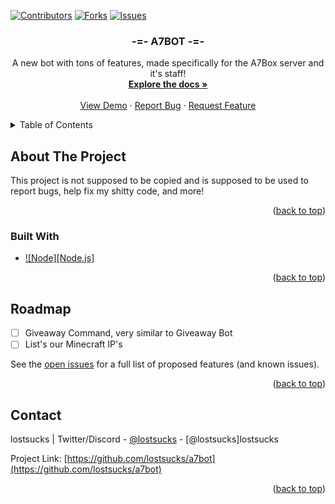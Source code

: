 
<a name="readme-top"></a>

[![Contributors][contributors-shield]][contributors-url]
[![Forks][forks-shield]][forks-url]
[![Issues][issues-shield]][issues-url]

<h3 align="center">-=- A7BOT -=-</h3>

  <p align="center">
    A new bot with tons of features, made specifically for the A7Box server and it's staff!
    <br />
    <a href="https://github.com/lostsucks/a7bot"><strong>Explore the docs »</strong></a>
    <br />
    <br />
    <a href="https://github.com/lostsucks/a7bot">View Demo</a>
    ·
    <a href="https://github.com/lostsucks/a7bot/issues">Report Bug</a>
    ·
    <a href="https://github.com/lostsucks/a7bot/issues">Request Feature</a>
  </p>
</div>



<!-- TABLE OF CONTENTS -->
<details>
  <summary>Table of Contents</summary>
  <ol>
    <li>
      <a href="#about-the-project">About The Project</a>
      <ul>
        <li><a href="#built-with">Built With</a></li>
      </ul>
    </li>
    <li><a href="#usage">Usage</a></li>
    <li><a href="#roadmap">Roadmap</a></li>
    <li><a href="#contact">Contact</a></li>
  </ol>
</details>



<!-- ABOUT THE PROJECT -->
## About The Project

This project is not supposed to be copied and is supposed to be used to report bugs, help fix my shitty code, and more!

<p align="right">(<a href="#readme-top">back to top</a>)</p>

### Built With

* [![Node][Node.js]][Node-url]

<p align="right">(<a href="#readme-top">back to top</a>)</p>

<!-- ROADMAP -->
## Roadmap

- [ ] Giveaway Command, very similar to Giveaway Bot
- [ ] List's our Minecraft IP's

See the [open issues](https://github.com/lostsucks/a7bot/issues) for a full list of proposed features (and known issues).

<p align="right">(<a href="#readme-top">back to top</a>)</p>

<!-- CONTACT -->
## Contact

lostsucks | Twitter/Discord - [@lostsucks](https://twitter.com/lostsucks) - [@lostsucks]lostsucks

Project Link: [https://github.com/lostsucks/a7bot](https://github.com/lostsucks/a7bot)

<p align="right">(<a href="#readme-top">back to top</a>)</p>

<!-- MARKDOWN LINKS & IMAGES -->
<!-- https://www.markdownguide.org/basic-syntax/#reference-style-links -->
[contributors-shield]: https://img.shields.io/github/contributors/lostsucks/a7bot.svg?style=for-the-badge
[contributors-url]: https://github.com/lostsucks/a7bot/graphs/contributors
[forks-shield]: https://img.shields.io/github/forks/lostsucks/a7bot.svg?style=for-the-badge
[forks-url]: https://github.com/lostsucks/a7bot/network/members
[stars-shield]: https://img.shields.io/github/stars/lostsucks/a7bot.svg?style=for-the-badge
[stars-url]: https://github.com/lostsucks/a7bot/stargazers
[issues-shield]: https://img.shields.io/github/issues/lostsucks/a7bot.svg?style=for-the-badge
[issues-url]: https://github.com/lostsucks/a7bot/issues
[license-shield]: https://img.shields.io/github/license/lostsucks/a7bot.svg?style=for-the-badge
[license-url]: https://github.com/lostsucks/a7bot/blob/master/LICENSE.txt
[linkedin-shield]: https://img.shields.io/badge/-LinkedIn-black.svg?style=for-the-badge&logo=linkedin&colorB=555
[linkedin-url]: https://linkedin.com/in/linkedin_username
[product-screenshot]: images/screenshot.png
[node-shield]: https://img.shields.io/badge/node-%3E%3D%2012.0.0-brightgreen.svg?style=for-the-badge
[node-url]: https://nodejs.org

